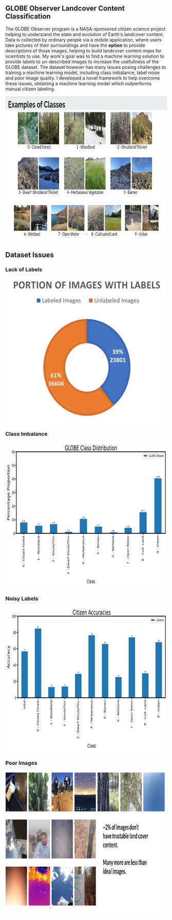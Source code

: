 ## GLOBE Observer Landcover Content Classification

The GLOBE Observer program is a NASA-sponsored citizen science project helping to understand the state and evolution of Earth's landcover content. Data is collected by ordinary people via a mobile application, where users take pictures of their surroundings and have the **option** to provide descriptions of those images, helping to build landcover content maps for scientists to use. My work's goal was to find a machine learning solution to provide labels to un-described images to increase the usefullness of the GLOBE dataset. The dataset however has many issues posing challenges to training a machine learning model, including class imbalance, label noise and poor image quality. I developed a novel framework to help overcome these issues, obtaining a machine learning model which outperforms manual citizen labeling. 


<p align="center">
<img src="https://github.com/bundasma/matthew_bundas_portfolio/blob/main/NASA_GLOBE_Observer_Research/README_images/class_instances.PNG?raw=true" width="600" height="450">
</p>

## Dataset Issues

### Lack of Labels

<p align="center">
<img src="https://github.com/bundasma/matthew_bundas_portfolio/blob/main/NASA_GLOBE_Observer_Research/README_images/lack_of_labels.PNG?raw=true" width="600" height="450">
</p>

### Class Imbalance

<p align="center">
<img src="https://github.com/bundasma/matthew_bundas_portfolio/blob/main/NASA_GLOBE_Observer_Research/README_images/nat_class_dist.png?raw=true" width="600" height="450">
</p>


### Noisy Labels

<p align="center">
<img src="https://github.com/bundasma/matthew_bundas_portfolio/blob/main/NASA_GLOBE_Observer_Research/README_images/citizen_accuracies.png?raw=true" width="600" height="450">
</p>


### Poor Images

<p align="center">
<img src="https://github.com/bundasma/matthew_bundas_portfolio/blob/main/NASA_GLOBE_Observer_Research/README_images/bad_images.PNG?raw=true" width="600" height="450">
</p>





